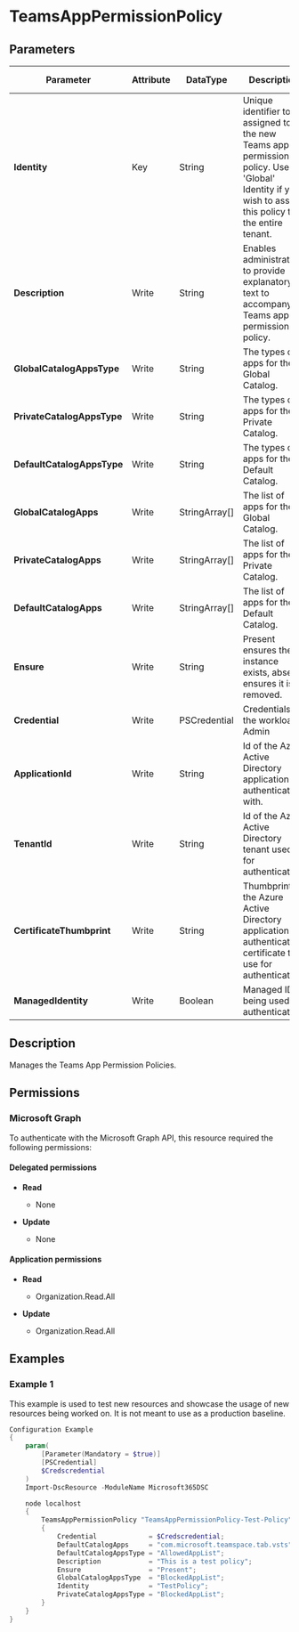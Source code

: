 ﻿# TeamsAppPermissionPolicy

## Parameters

| Parameter | Attribute | DataType | Description | Allowed Values |
| --- | --- | --- | --- | --- |
| **Identity** | Key | String | Unique identifier to be assigned to the new Teams app permission policy. Use the 'Global' Identity if you wish to assign this policy to the entire tenant. | |
| **Description** | Write | String | Enables administrators to provide explanatory text to accompany a Teams app permission policy. | |
| **GlobalCatalogAppsType** | Write | String | The types of apps for the Global Catalog. | |
| **PrivateCatalogAppsType** | Write | String | The types of apps for the Private Catalog. | |
| **DefaultCatalogAppsType** | Write | String | The types of apps for the Default Catalog. | |
| **GlobalCatalogApps** | Write | StringArray[] | The list of apps for the Global Catalog. | |
| **PrivateCatalogApps** | Write | StringArray[] | The list of apps for the Private Catalog. | |
| **DefaultCatalogApps** | Write | StringArray[] | The list of apps for the Default Catalog. | |
| **Ensure** | Write | String | Present ensures the instance exists, absent ensures it is removed. | `Present`, `Absent` |
| **Credential** | Write | PSCredential | Credentials of the workload's Admin | |
| **ApplicationId** | Write | String | Id of the Azure Active Directory application to authenticate with. | |
| **TenantId** | Write | String | Id of the Azure Active Directory tenant used for authentication. | |
| **CertificateThumbprint** | Write | String | Thumbprint of the Azure Active Directory application's authentication certificate to use for authentication. | |
| **ManagedIdentity** | Write | Boolean | Managed ID being used for authentication. | |


## Description

Manages the Teams App Permission Policies.

## Permissions

### Microsoft Graph

To authenticate with the Microsoft Graph API, this resource required the following permissions:

#### Delegated permissions

- **Read**

    - None

- **Update**

    - None

#### Application permissions

- **Read**

    - Organization.Read.All

- **Update**

    - Organization.Read.All

## Examples

### Example 1

This example is used to test new resources and showcase the usage of new resources being worked on.
It is not meant to use as a production baseline.

```powershell
Configuration Example
{
    param(
        [Parameter(Mandatory = $true)]
        [PSCredential]
        $Credscredential
    )
    Import-DscResource -ModuleName Microsoft365DSC

    node localhost
    {
        TeamsAppPermissionPolicy "TeamsAppPermissionPolicy-Test-Policy"
        {
            Credential             = $Credscredential;
            DefaultCatalogApps     = "com.microsoft.teamspace.tab.vsts";
            DefaultCatalogAppsType = "AllowedAppList";
            Description            = "This is a test policy";
            Ensure                 = "Present";
            GlobalCatalogAppsType  = "BlockedAppList";
            Identity               = "TestPolicy";
            PrivateCatalogAppsType = "BlockedAppList";
        }
    }
}
```

